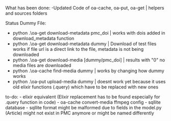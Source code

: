 What has been done:
-Updated Code of oa-cache, oa-put, oa-get | helpers and sources folders


Status Dummy File:
- python .\oa-get download-metadata pmc_doi | works with dois added in download_metadata function
- python .\oa-get download-metadata dummy   | Download of test files works if file url is a direct link to the file, metadata is not being downloaded
- python .\oa-get download-media [dummy/pmc_doi] | results with "0" no media files are downloaded
- python .\oa-cache find-media dummy |  works by changing how dummy works
- python .\oa-put upload-media dummy | doesnt work yet because it uses old elixir functions (.query) which have to be replaced with new ones


to-do: 
    - elixir equivalent (Elixir replacement has to be found especially for .query function in code)
    - oa-cache convert-media ffmpeg config
    - sqllite database
    - sqllite format might be malformed due to fields in the model.py (Article) might not exist in PMC anymore or might be named differently
